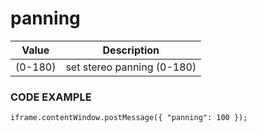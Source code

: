 # panning



| Value   | Description                |
| ------- | -------------------------- |
| (0-180) | set stereo panning (0-180) |

### CODE EXAMPLE

```
iframe.contentWindow.postMessage({ "panning": 100 });
```
